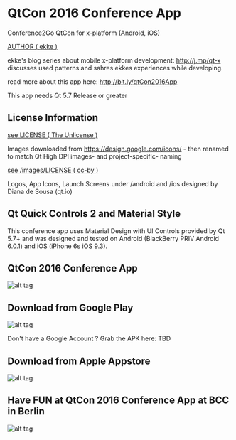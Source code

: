 # QtCon 2016 Conference App
Conference2Go QtCon for x-platform (Android, iOS)

[AUTHOR ( ekke )](AUTHOR.md)

ekke's blog series about mobile x-platform development: http://j.mp/qt-x discusses used patterns and sahres ekkes experiences while developing.

read more about this app here:
http://bit.ly/qtCon2016App

This app needs Qt 5.7 Release or greater

## License Information
[see LICENSE ( The Unlicense )](LICENSE)

Images downloaded from https://design.google.com/icons/ - then renamed to match Qt High DPI images- and project-specific- naming

[see /images/LICENSE ( cc-by )](images/LICENSE)

Logos, App Icons, Launch Screens under /android and /ios designed by
Diana de Sousa (qt.io)

## Qt Quick Controls 2 and Material Style
This conference app uses Material Design with UI Controls provided by Qt 5.7+ and was designed and tested on Android (BlackBerry PRIV Android 6.0.1) and iOS (iPhone 6s iOS 9.3).

## QtCon 2016 Conference App
![alt tag](https://appbus.files.wordpress.com/2016/08/qtconappicon-180x180.png  "Screenshot QtCon 2016 App Logo")

## Download from Google Play
![alt tag](https://play.google.com/store/apps/details?id=org.ekkescorner.c2g.qtcon  "Conference App at Google Play")

Don't have a Google Account ? Grab the APK here:
TBD

## Download from Apple Appstore
![alt tag](https://itunes.apple.com/us/app/qtcon-2016-conference-app/id1144162386  "Conference App at Apple Appstore")


## Have FUN at QtCon 2016 Conference App at BCC in Berlin
![alt tag](https://appbus.files.wordpress.com/2016/08/01_venue.png  "QtCon 2016 Conference App at BCC in Berlin")

